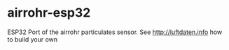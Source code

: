 # airrohr-esp32
ESP32 Port of the airrohr particulates sensor. See http://luftdaten.info how to build your own 
